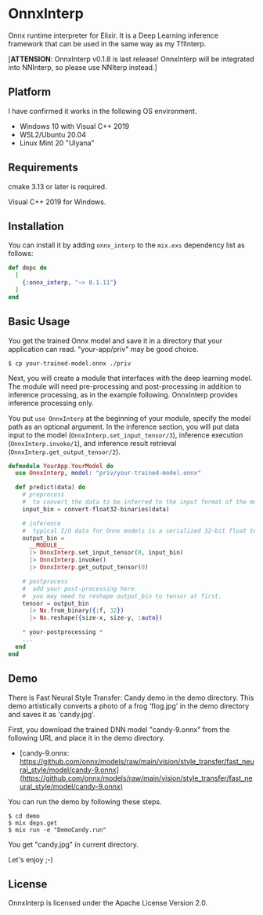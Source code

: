 # OnnxInterp
Onnx runtime interpreter for Elixir.
It is a Deep Learning inference framework that can be used in the same way as my TflInterp.

[**ATTENSION**: OnnxInterp v0.1.8 is last release! OnnxInterp will be integrated into NNInterp, so please use NNIterp instead.]

## Platform
I have confirmed it works in the following OS environment.

- Windows 10 with Visual C++ 2019
- WSL2/Ubuntu 20.04
- Linux Mint 20 "Ulyana"

## Requirements
cmake 3.13 or later is required.

Visual C++ 2019 for Windows.

## Installation
You can install it by adding `onnx_interp` to the `mix.exs` dependency list as follows:

```elixir
def deps do
  [
    {:onnx_interp, "~> 0.1.11"}
  ]
end
```

## Basic Usage
You get the trained Onnx model and save it in a directory that your application can read.
"your-app/priv" may be good choice.

```
$ cp your-trained-model.onnx ./priv
```

Next, you will create a module that interfaces with the deep learning model. The module will need pre-processing and
post-processing in addition to inference processing, as in the example following. OnnxInterp provides inference processing only.

You put `use OnnxInterp` at the beginning of your module, specify the model path as an optional argument. In the inference
section, you will put data input to the model (`OnnxInterp.set_input_tensor/3`), inference execution (`OnnxInterp.invoke/1`),
and inference result retrieval (`OnnxInterp.get_output_tensor/2`).

```elixr:your_model.ex
defmodule YourApp.YourModel do
  use OnnxInterp, model: "priv/your-trained-model.onnx"

  def predict(data) do
    # preprocess
    #  to convert the data to be inferred to the input format of the model.
    input_bin = convert-float32-binaries(data)

    # inference
    #  typical I/O data for Onnx models is a serialized 32-bit float tensor.
    output_bin =
      __MODULE__
      |> OnnxInterp.set_input_tensor(0, input_bin)
      |> OnnxInterp.invoke()
      |> OnnxInterp.get_output_tensor(0)

    # postprocess
    #  add your post-processing here.
    #  you may need to reshape output_bin to tensor at first.
    tensor = output_bin
      |> Nx.from_binary({:f, 32})
      |> Nx.reshape({size-x, size-y, :auto})

    * your-postprocessing *
    ...
  end
end
```

## Demo
There is Fast Neural Style Transfer: Candy demo in the demo directory.
This demo artistically converts a photo of a frog 'flog.jpg' in the demo directory and saves it as 'candy.jpg'.

First, you download the trained DNN model "candy-9.onnx" from the following URL and place it in the demo directory.

- [candy-9.onnx: https://github.com/onnx/models/raw/main/vision/style_transfer/fast_neural_style/model/candy-9.onnx](https://github.com/onnx/models/raw/main/vision/style_transfer/fast_neural_style/model/candy-9.onnx)

You can run the demo by following these steps.

```shell
$ cd demo
$ mix deps.get
$ mix run -e "DemoCandy.run"
```

You get "candy.jpg" in current directory.

Let's enjoy ;-)

## License
OnnxInterp is licensed under the Apache License Version 2.0.
